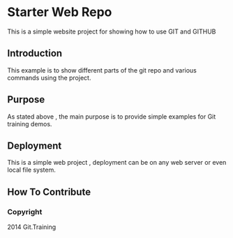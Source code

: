 # Starter Web Repo

This is a simple website project for showing how to use GIT and GITHUB

## Introduction

This example is to show different parts of the git repo and various commands using the project.

## Purpose

As stated above , the main purpose is to provide simple examples for Git training demos.

## Deployment

This is a simple web project , deployment can be on any web server or even local file system.

## How To Contribute

### Copyright

2014 Git.Training
